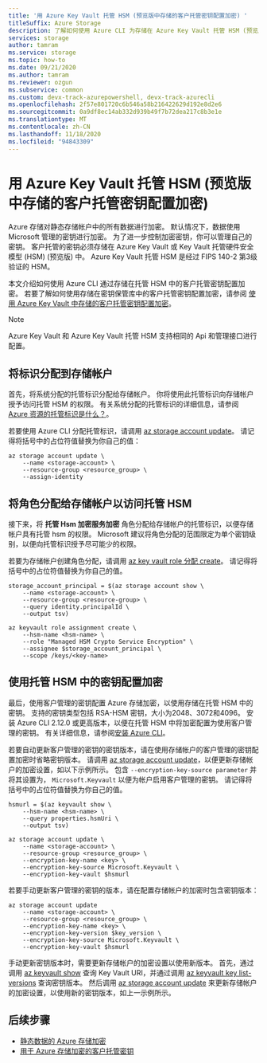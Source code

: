 ```yaml
---
title: '用 Azure Key Vault 托管 HSM (预览版中存储的客户托管密钥配置加密) '
titleSuffix: Azure Storage
description: 了解如何使用 Azure CLI 为存储在 Azure Key Vault 托管 HSM (预览版) 中的客户托管密钥配置 Azure 存储加密。
services: storage
author: tamram
ms.service: storage
ms.topic: how-to
ms.date: 09/21/2020
ms.author: tamram
ms.reviewer: ozgun
ms.subservice: common
ms.custom: devx-track-azurepowershell, devx-track-azurecli
ms.openlocfilehash: 2f57e801720c6b546a58b216422629d192e8d2e6
ms.sourcegitcommit: 0a9df8ec14ab332d939b49f7b72dea217c8b3e1e
ms.translationtype: MT
ms.contentlocale: zh-CN
ms.lasthandoff: 11/18/2020
ms.locfileid: "94843309"
---
```

# <a name="configure-encryption-with-customer-managed-keys-stored-in-azure-key-vault-managed-hsm-preview"></a>用 Azure Key Vault 托管 HSM (预览版中存储的客户托管密钥配置加密) 

Azure 存储对静态存储帐户中的所有数据进行加密。 默认情况下，数据使用 Microsoft 管理的密钥进行加密。 为了进一步控制加密密钥，你可以管理自己的密钥。 客户托管的密钥必须存储在 Azure Key Vault 或 Key Vault 托管硬件安全模型 (HSM)  (预览版) 中。 Azure Key Vault 托管 HSM 是经过 FIPS 140-2 第3级验证的 HSM。

本文介绍如何使用 Azure CLI 通过存储在托管 HSM 中的客户托管密钥配置加密。 若要了解如何使用存储在密钥保管库中的客户托管密钥配置加密，请参阅 [使用 Azure Key Vault 中存储的客户托管密钥配置加密](customer-managed-keys-configure-key-vault.md)。

> [!NOTE]
> Azure Key Vault 和 Azure Key Vault 托管 HSM 支持相同的 Api 和管理接口进行配置。

## <a name="assign-an-identity-to-the-storage-account"></a>将标识分配到存储帐户

首先，将系统分配的托管标识分配给存储帐户。 你将使用此托管标识向存储帐户授予访问托管 HSM 的权限。 有关系统分配的托管标识的详细信息，请参阅 [Azure 资源的托管标识是什么？](../../active-directory/managed-identities-azure-resources/overview.md)。

若要使用 Azure CLI 分配托管标识，请调用 [az storage account update](/cli/azure/storage/account#az-storage-account-update)。 请记得将括号中的占位符值替换为你自己的值：

```azurecli
az storage account update \
    --name <storage-account> \
    --resource-group <resource_group> \
    --assign-identity
```

## <a name="assign-a-role-to-the-storage-account-for-access-to-the-managed-hsm"></a>将角色分配给存储帐户以访问托管 HSM

接下来，将 **托管 Hsm 加密服务加密** 角色分配给存储帐户的托管标识，以便存储帐户具有托管 hsm 的权限。 Microsoft 建议将角色分配的范围限定为单个密钥级别，以便向托管标识授予尽可能少的权限。

若要为存储帐户创建角色分配，请调用 [az key vault role 分配 create](/cli/azure/role/assignment#az_role_assignment_create)。 请记得将括号中的占位符值替换为你自己的值。
  
```azurecli
storage_account_principal = $(az storage account show \
    --name <storage-account> \
    --resource-group <resource-group> \
    --query identity.principalId \
    --output tsv)

az keyvault role assignment create \
    --hsm-name <hsm-name> \
    --role "Managed HSM Crypto Service Encryption" \
    --assignee $storage_account_principal \
    --scope /keys/<key-name>
```

## <a name="configure-encryption-with-a-key-in-the-managed-hsm"></a>使用托管 HSM 中的密钥配置加密

最后，使用客户管理的密钥配置 Azure 存储加密，以使用存储在托管 HSM 中的密钥。 支持的密钥类型包括 RSA-HSM 密钥，大小为2048、3072和4096。 安装 Azure CLI 2.12.0 或更高版本，以便在托管 HSM 中将加密配置为使用客户管理的密钥。 有关详细信息，请参阅[安装 Azure CLI](/cli/azure/install-azure-cli)。

若要自动更新客户管理的密钥的密钥版本，请在使用存储帐户的客户管理的密钥配置加密时省略密钥版本。 请调用 [az storage account update](/cli/azure/storage/account#az_storage_account_update)，以便更新存储帐户的加密设置，如以下示例所示。 包含 `--encryption-key-source parameter` 并将其设置为， `Microsoft.Keyvault` 以便为帐户启用客户管理的密钥。 请记得将括号中的占位符值替换为你自己的值。

```azurecli
hsmurl = $(az keyvault show \
    --hsm-name <hsm-name> \
    --query properties.hsmUri \
    --output tsv)

az storage account update \
    --name <storage-account> \
    --resource-group <resource_group> \
    --encryption-key-name <key> \
    --encryption-key-source Microsoft.Keyvault \
    --encryption-key-vault $hsmurl
```

若要手动更新客户管理的密钥的版本，请在配置存储帐户的加密时包含密钥版本：

```azurecli-interactive
az storage account update
    --name <storage-account> \
    --resource-group <resource_group> \
    --encryption-key-name <key> \
    --encryption-key-version $key_version \
    --encryption-key-source Microsoft.Keyvault \
    --encryption-key-vault $hsmurl
```

手动更新密钥版本时，需要更新存储帐户的加密设置以使用新版本。 首先，通过调用 [az keyvault show](/cli/azure/keyvault#az-keyvault-show) 查询 Key Vault URI，并通过调用 [az keyvault key list-versions](/cli/azure/keyvault/key#az-keyvault-key-list-versions) 查询密钥版本。 然后调用 [az storage account update](/cli/azure/storage/account#az-storage-account-update) 来更新存储帐户的加密设置，以使用新的密钥版本，如上一示例所示。

## <a name="next-steps"></a>后续步骤

- [静态数据的 Azure 存储加密](storage-service-encryption.md)
- [用于 Azure 存储加密的客户托管密钥](customer-managed-keys-overview.md)
